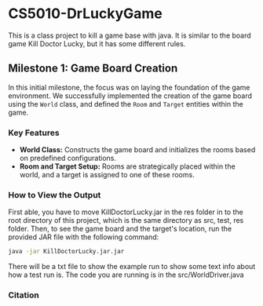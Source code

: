 # CS5010-DrLuckyGame
This is a class project to kill a game base with java. It is similar to the board game Kill Doctor Lucky, but it has some different rules. 

## Milestone 1: Game Board Creation

In this initial milestone, the focus was on laying the foundation of the game environment. We successfully implemented the creation of the game board using the `World` class, and defined the `Room` and `Target` entities within the game.

### Key Features
- **World Class:** Constructs the game board and initializes the rooms based on predefined configurations.
- **Room and Target Setup:** Rooms are strategically placed within the world, and a target is assigned to one of these rooms.

### How to View the Output
First able, you have to move KillDoctorLucky.jar in the res folder in to the root directory of this project, which is the same directory as src, test, res folder.
Then, to see the game board and the target's location, run the provided JAR file with the following command:

```bash
java -jar KillDoctorLucky.jar.jar
```

There will be a txt file to show the example run to show some text info about how a test run is. The code you are running is in the src/WorldDriver.java

### Citation